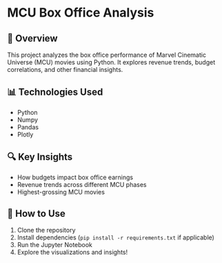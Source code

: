 # MCU Box Office Analysis  

## 📌 Overview  
This project analyzes the box office performance of Marvel Cinematic Universe (MCU) movies using Python. It explores revenue trends, budget correlations, and other financial insights.  

## 📊 Technologies Used  
- Python
- Numpy 
- Pandas  
- Plotly

## 🔍 Key Insights  
- How budgets impact box office earnings  
- Revenue trends across different MCU phases  
- Highest-grossing MCU movies  

## 🚀 How to Use  
1. Clone the repository  
2. Install dependencies (`pip install -r requirements.txt` if applicable)  
3. Run the Jupyter Notebook  
4. Explore the visualizations and insights!  
